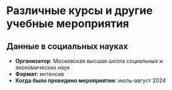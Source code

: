 # Различные курсы и другие учебные мероприятия
## Данные в социальных науках
- **Организатор**: Московская высшая школа социальных и экономических наук
- **Формат**: интенсив
- **Когда было проведено мероприятие**: июль-август 2024

